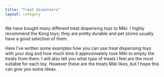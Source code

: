 ```yaml
---
title: "Treat dispensers"
layout: category
---
```

We have bought many different treat dispensing toys to Miki. I highly recommend the Kong toys; they are pretty durable and pet stores usually have a good selection of them. 

Here I’ve written some examples how you can use treat dispensing toys with your dog and how much time it approximately took Miki to empty the treats from them. I will also tell you what type of treats I feel are the most suitable for each toy. However these are the treats Miki likes, but I hope this can give you some ideas.
